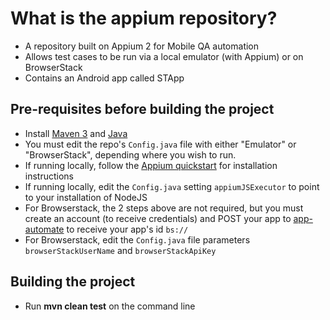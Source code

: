 # What is the appium repository?

- A repository built on Appium 2 for Mobile QA automation
- Allows test cases to be run via a local emulator (with Appium) or on BrowserStack
- Contains an Android app called STApp

## Pre-requisites before building the project

- Install [Maven 3](https://maven.apache.org/index.html) and [Java](https://www.oracle.com/java/technologies/downloads/)
- You must edit the repo's `Config.java` file with either "Emulator" or "BrowserStack", depending where you wish to run.
- If running locally, follow the [Appium quickstart](https://appium.io/docs/en/latest/quickstart/) for installation instructions
- If running locally, edit the `Config.java` setting `appiumJSExecutor` to point to your installation of NodeJS
- For Browserstack, the 2 steps above are not required, but you must create an account (to receive credentials) and POST your app to [app-automate](https://www.browserstack.com/docs/app-automate/api-reference/appium/apps#upload-an-app) to receive your app's id `bs://`
- For Browserstack, edit the `Config.java` file parameters `browserStackUserName` and `browserStackApiKey`

## Building the project

- Run **mvn clean test** on the command line
